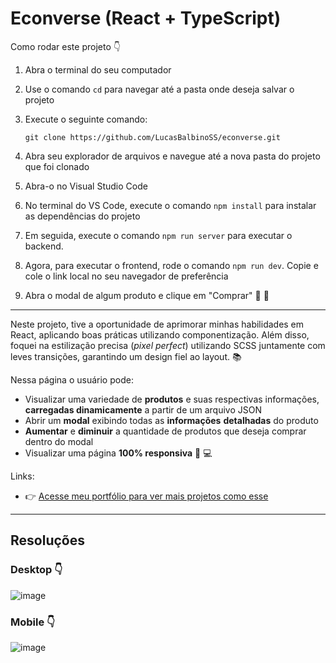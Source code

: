 # Econverse (React + TypeScript)

Como rodar este projeto 👇
1. Abra o terminal do seu computador
2. Use o comando `cd` para navegar até a pasta onde deseja salvar o projeto
3. Execute o seguinte comando:
   
   ```
   git clone https://github.com/LucasBalbinoSS/econverse.git
   ```
4. Abra seu explorador de arquivos e navegue até a nova pasta do projeto que foi clonado
5. Abra-o no Visual Studio Code
6. No terminal do VS Code, execute o comando `npm install` para instalar as dependências do projeto
7. Em seguida, execute o comando `npm run server` para executar o backend.
8. Agora, para executar o frontend, rode o comando `npm run dev`. Copie e cole o link local no seu navegador de preferência
9. Abra o modal de algum produto e clique em "Comprar" 👀 🥳 

---

Neste projeto, tive a oportunidade de aprimorar minhas habilidades em React, aplicando boas práticas utilizando componentização. Além disso, foquei na estilização precisa (_pixel perfect_) utilizando SCSS juntamente com leves transições, garantindo um design fiel ao layout. 📚
  
Nessa página o usuário pode:
- Visualizar uma variedade de **produtos** e suas respectivas informações, **carregadas dinamicamente** a partir de um arquivo JSON
- Abrir um **modal** exibindo todas as **informações** **detalhadas** do produto
- **Aumentar** e **diminuir** a quantidade de produtos que deseja comprar dentro do modal
- Visualizar uma página **100% responsiva** 📱 💻

Links:
- 👉 [Acesse meu portfólio para ver mais projetos como esse](https://lucasbalbinoss.com/)

---

## Resoluções
### Desktop 👇
![image](https://github.com/user-attachments/assets/84a473d2-e593-412a-acab-0e450ad112a3)

### Mobile 👇
![image](https://github.com/user-attachments/assets/4f003380-67ee-4147-9199-a374ee05d73f)
